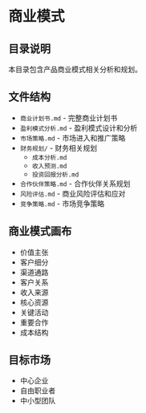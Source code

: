 # 商业模式

## 目录说明
本目录包含产品商业模式相关分析和规划。

## 文件结构
- `商业计划书.md` - 完整商业计划书
- `盈利模式分析.md` - 盈利模式设计和分析
- `市场策略.md` - 市场进入和推广策略
- `财务规划/` - 财务相关规划
  - `成本分析.md`
  - `收入预测.md`
  - `投资回报分析.md`
- `合作伙伴策略.md` - 合作伙伴关系规划
- `风险评估.md` - 商业风险评估和应对
- `竞争策略.md` - 市场竞争策略

## 商业模式画布
- 价值主张
- 客户细分
- 渠道通路
- 客户关系
- 收入来源
- 核心资源
- 关键活动
- 重要合作
- 成本结构

## 目标市场
- 中心企业
- 自由职业者
- 中小型团队
